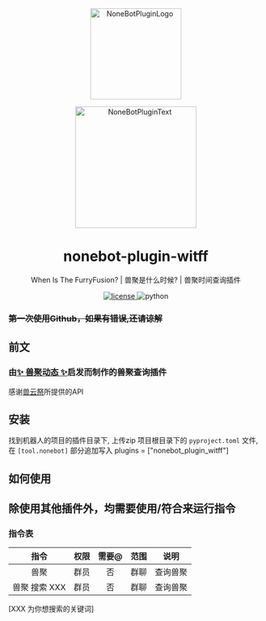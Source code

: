 <div align="center">
  <a href="https://v2.nonebot.dev/store"><img src="https://github.com/A-kirami/nonebot-plugin-template/blob/resources/nbp_logo.png" width="180" height="180" alt="NoneBotPluginLogo"></a>
  <br>
  <p><img src="https://github.com/A-kirami/nonebot-plugin-template/blob/resources/NoneBotPlugin.svg" width="240" alt="NoneBotPluginText"></p>
</div>

<div align="center">

# nonebot-plugin-witff
When Is The FurryFusion? | 兽聚是什么时候? | 兽聚时间查询插件

<a href="https://github.com/TheChenXI/nonebot-plugin-witff/blob/main/LICENSE">
    <img src="https://img.shields.io/github/license/Ekac00/nonebot-plugin-furryfusion.svg" alt="license">
</a>
<img src="https://img.shields.io/badge/python-3.9+-blue.svg" alt="python">

</div>

### <del>第一次使用Github，如果有错误,还请谅解</del>

## 前文

### 由<a href="https://github.com/Ekac00/nonebot-plugin-furryfusion/">✨ 兽聚动态 ✨</a>启发而制作的兽聚查询插件

感谢<a href="https://console-docs.apipost.cn/preview/fcba96ab381efa80/fdb51b00b68a9bbf?target_id=3a8b741e-9648-4469-8f47-98484378fdcf">兽云祭</a>所提供的API

## 安装

找到机器人的项目的插件目录下, 上传zip
项目根目录下的 `pyproject.toml` 文件, 在 `[tool.nonebot]` 部分追加写入
plugins = ["nonebot_plugin_witff"]



## 如何使用

## 除使用其他插件外，均需要使用/符合来运行指令

### 指令表
| 指令 | 权限 | 需要@ | 范围 | 说明 |
|:-----:|:----:|:----:|:----:|:----:|
| 兽聚 | 群员 | 否 | 群聊 | 查询兽聚  |
| 兽聚 搜索 XXX| 群员 | 否 | 群聊 | 查询兽聚  |

[XXX 为你想搜索的关键词]
